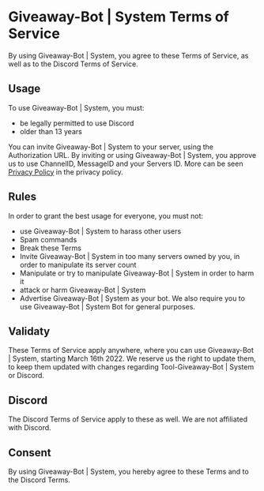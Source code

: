 # Giveaway-Bot | System Terms of Service
By using Giveaway-Bot | System, you agree to these Terms of Service, as well as to the Discord Terms of Service.

## Usage
To use Giveaway-Bot | System, you must:
 - be legally permitted to use Discord
 - older than 13 years
 
 You can invite Giveaway-Bot | System to your server, using the Authorization URL. By inviting or using Giveaway-Bot | System, you approve us
 to use ChannelID, MessageID and your Servers ID. More can be seen [Privacy Policy](https://github.com/30Msearchtime/Giveaway-Bot-System/blob/main/Privacy%20Policy.md) in the privacy policy.
 
 ## Rules
 In order to grant the best usage for everyone, you must not:
  - use Giveaway-Bot | System to harass other users
  - Spam commands
  - Break these Terms
  - Invite Giveaway-Bot | System in too many servers owned by you, in order to manipulate its server count
  - Manipulate or try to manipulate Giveaway-Bot | System in order to harm it
  - attack or harm Giveaway-Bot | System
  - Advertise Giveaway-Bot | System as your bot. 
 We also require you to use Giveaway-Bot | System Bot for general purposes.
 
 ## Validaty
 These Terms of Service apply anywhere, where you can use Giveaway-Bot | System, starting March 16th 2022. 
 We reserve us the right to update them, to keep them updated with changes regarding Tool-Giveaway-Bot | System or Discord.
 
 ## Discord
 The Discord Terms of Service apply to these as well. We are not affiliated with Discord. 
 
 ## Consent
 By using Giveaway-Bot | System, you hereby agree to these Terms and to the Discord Terms.

